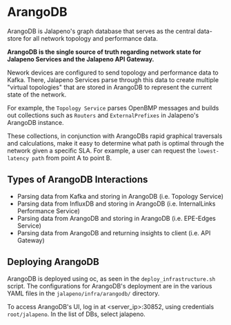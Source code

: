 # ArangoDB

ArangoDB is Jalapeno's graph database that serves as the central data-store for all network topology and performance data.

<b>ArangoDB is the single source of truth regarding network state for Jalapeno Services and the Jalapeno API Gateway.</b>

Nework devices are configured to send topology and performance data to Kafka. There, Jalapeno Services parse through this data to create multiple "virtual topologies" that are stored in ArangoDB to represent the current state of the network. 

For example, the `Topology Service` parses OpenBMP messages and builds out collections such as `Routers` and `ExternalPrefixes` in Jalapeno's ArangoDB instance. 

These collections, in conjunction with ArangoDBs rapid graphical traversals and calculations, make it easy to determine what path is optimal through the network given a specific SLA. For example, a user can request the `lowest-latency path` from point A to point B.

## Types of ArangoDB Interactions
* Parsing data from Kafka and storing in ArangoDB (i.e. Topology Service)
* Parsing data from InfluxDB and storing in ArangoDB (i.e. InternalLinks Performance Service)
* Parsing data from ArangoDB and storing in ArangoDB (i.e. EPE-Edges Service)
* Parsing data from ArangoDB and returning insights to client (i.e. API Gateway)

## Deploying ArangoDB

ArangoDB is deployed using oc, as seen in the `deploy_infrastructure.sh` script. The configurations for ArangoDB's deployment are in the various YAML files in the `jalapeno/infra/arangodb/` directory.  

To access ArangoDB's UI, log in at <server_ip>:30852, using credentials `root/jalapeno`. In the list of DBs, select jalapeno.
